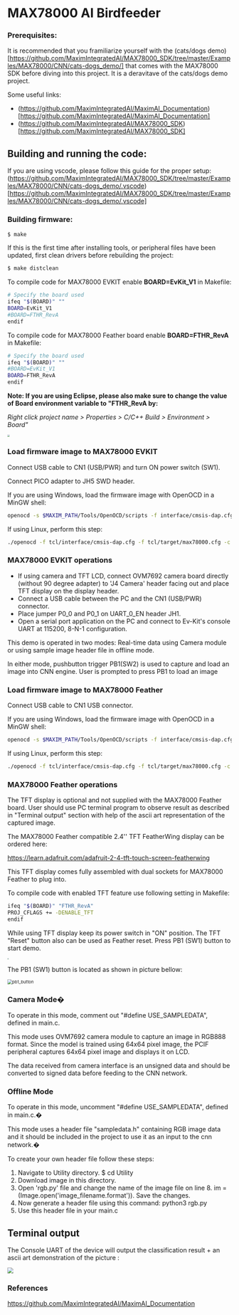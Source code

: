 # MAX78000 AI Birdfeeder

### Prerequisites:

It is recommended that you framiliarize yourself with the (cats/dogs demo)[https://github.com/MaximIntegratedAI/MAX78000_SDK/tree/master/Examples/MAX78000/CNN/cats-dogs_demo/] that comes with the MAX78000 SDK before diving into this project. It is a deravitave of the cats/dogs demo project.

Some useful links:

- (https://github.com/MaximIntegratedAI/MaximAI_Documentation)[https://github.com/MaximIntegratedAI/MaximAI_Documentation]
- (https://github.com/MaximIntegratedAI/MAX78000_SDK)[https://github.com/MaximIntegratedAI/MAX78000_SDK]

## Building and running the code:

If you are using vscode, please follow this guide for the proper setup: (https://github.com/MaximIntegratedAI/MAX78000_SDK/tree/master/Examples/MAX78000/CNN/cats-dogs_demo/.vscode)[https://github.com/MaximIntegratedAI/MAX78000_SDK/tree/master/Examples/MAX78000/CNN/cats-dogs_demo/.vscode]

### Building firmware:


```bash
$ make
```

If this is the first time after installing tools, or peripheral files have been updated, first clean drivers before rebuilding the project: 

```bash
$ make distclean
```

To compile code for MAX78000 EVKIT enable **BOARD=EvKit_V1** in Makefile:

```bash
# Specify the board used
ifeq "$(BOARD)" ""
BOARD=EvKit_V1
#BOARD=FTHR_RevA
endif
```

To compile code for MAX78000 Feather board enable **BOARD=FTHR_RevA** in Makefile:

```bash
# Specify the board used
ifeq "$(BOARD)" ""
#BOARD=EvKit_V1
BOARD=FTHR_RevA
endif
```

**Note: If you are using Eclipse, please also make sure to change the value of Board environment variable to "FTHR_RevA by:**

*Right click project name > Properties > C/C++ Build > Environment > Board"*

<img src="Resources/eclipse_board.png" style="zoom:33%;" />



### Load firmware image to MAX78000 EVKIT

Connect USB cable to CN1 (USB/PWR) and turn ON power switch (SW1).

Connect PICO adapter to JH5 SWD header.

If you are using Windows, load the firmware image with OpenOCD in a MinGW shell:

```bash
openocd -s $MAXIM_PATH/Tools/OpenOCD/scripts -f interface/cmsis-dap.cfg -f target/max78000.cfg -c "program build/MAX78000.elf reset exit"
```

If using Linux, perform this step:

```bash
./openocd -f tcl/interface/cmsis-dap.cfg -f tcl/target/max78000.cfg -c "program build/MAX78000.elf verify reset exit"
```

### MAX78000 EVKIT operations

*   If using camera and TFT LCD, connect OVM7692 camera board directly (without 90 degree adapter) to 'J4 Camera' header facing out and place TFT display on the display header.
*   Connect a USB cable between the PC and the CN1 (USB/PWR) connector.
*   Place jumper P0\_0 and P0\_1 on UART\_0\_EN header JH1.
*   Open a serial port application on the PC and connect to Ev-Kit's console UART at 115200, 8-N-1 configuration.

This demo is operated in two modes: Real-time data using Camera module or using sample image header file in offline mode.

In either mode, pushbutton trigger PB1(SW2) is used to capture and load an image into CNN engine. User is prompted to press PB1 to load an image

### Load firmware image to MAX78000 Feather

Connect USB cable to CN1 USB connector.

If you are using Windows, load the firmware image with OpenOCD in a MinGW shell:

```bash
openocd -s $MAXIM_PATH/Tools/OpenOCD/scripts -f interface/cmsis-dap.cfg -f target/max78000.cfg -c "program build/MAX78000.elf reset exit"
```

If using Linux, perform this step:

```bash
./openocd -f tcl/interface/cmsis-dap.cfg -f tcl/target/max78000.cfg -c "program build/MAX78000.elf verify reset exit"
```

### MAX78000 Feather operations

The TFT display is optional and not supplied with the MAX78000 Feather board.
User should use PC terminal program to observe result as described in "Terminal output" section with help of the ascii art representation of the captured image.

The MAX78000 Feather compatible 2.4'' TFT FeatherWing display can be ordered here:

https://learn.adafruit.com/adafruit-2-4-tft-touch-screen-featherwing

This TFT display comes fully assembled with dual sockets for MAX78000 Feather to plug into.

To compile code with enabled TFT feature use following setting in Makefile:

```bash
ifeq "$(BOARD)" "FTHR_RevA"
PROJ_CFLAGS += -DENABLE_TFT
endif
```

While using TFT display keep its power switch in "ON" position. The TFT "Reset" button also can be used as Feather reset.
Press PB1 (SW1) button to start demo.

<img src="Resources/fthr_tft.png" style="zoom: 20%;" />

The PB1 (SW1) button is located as shown in picture bellow:

<img src="Resources/pb1_button.jpg" alt="pb1_button" style="zoom:67%;" />



### Camera Mode�

To operate in this mode, comment out "#define USE\_SAMPLEDATA", defined in main.c.

This mode uses OVM7692 camera module to capture an image in RGB888 format. Since the model is trained using 64x64 pixel image, the PCIF peripheral captures 64x64 pixel image and displays it on LCD.

The data received from camera interface is an unsigned data and should be converted to signed data before feeding to the CNN network.

### Offline Mode

To operate in this mode, uncomment "#define USE\_SAMPLEDATA", defined in main.c.�

This mode uses a header file "sampledata.h" containing RGB image data and it should be included in the project to use it as an input to the cnn network.�

To create your own header file follow these steps:

1.  Navigate to Utility directory. $ cd Utility
2.  Download image in this directory.
3.  Open 'rgb.py' file and change the name of the image file on line 8. im = (Image.open('image_filename.format')). Save the changes.
4.  Now generate a header file using this command: python3 rgb.py
5.  Use this header file in your main.c

Terminal output
---------------

The Console UART of the device will output the classification result + an ascii art demonstration of the picture :

<img src="Resources/terminal.png" style="zoom: 80%;" />

### References

https://github.com/MaximIntegratedAI/MaximAI_Documentation
